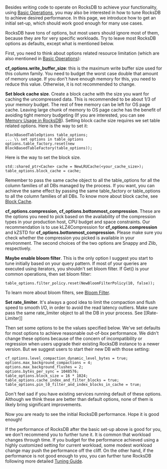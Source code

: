 Besides writing code to operate on RocksDB to achieve your functionality, using [Basic Operations](https://github.com/facebook/rocksdb/wiki/Basic-Operations), you may also be interested in how to tune RocksDB to achieve desired performance. In this page, we introduce how to get an initial set-up, which should work good enough for many use cases.

RocksDB have tons of options, but most users should ignore most of them, because they are for very specific workloads. Try to leave most RocksDB options as defaults, except what is mentioned below.

First, you need to think about options related resource limitation (which are also mentioned in [Basic Operations](https://github.com/facebook/rocksdb/wiki/Basic-Operations)):

**cf_options.write_buffer_size**: this is the maximum write buffer size used for this column family. You need to budget the worst case double that amount of memory usage. If you don't have enough memory for this, you need to reduce this value. Otherwise, it is not recommended to change.

**Set block cache size**. Create a block cache with the size you want for caching the uncompressed data. This is recommended to be about 1/3 of your memory budget. The rest of free memory can be left for OS page cache. Leaving large chunk of memory to OS page cache has the benefit of avoiding tight memory budgeting (If you are interested, you can see [Memory Usage in RocksDB](https://github.com/facebook/rocksdb/wiki/Memory-usage-in-RocksDB)). Setting block cache size requires we set table related options. Here is the way to set it:
```
BlockBasedTableOptions table_options;
... \\ set options in table_options
options.table_factory.reset(new BlockBasedTableFactory(table_options));
```
Here is the way to set the block size.
```
std::shared_ptr<Cache> cache = NewLRUCache(<your_cache_size>);
table_options.block_cache = cache;
```
Remember to pass the same cache object to all the table_options for all the column families of all DBs managed by the process. If you want, you can achieve the same effect by passing the same table_factory or table_options to all the column families of all DBs. To know more about block cache, see [Block Cache](https://github.com/facebook/rocksdb/wiki/Block-Cache).


**cf_options.compression, cf_options.bottonmost_compression**.  These are the options you need to pick based on the availability of the compression types in your production host, CPU budget and space constraints. Our recommendation is to use kLZ4Compression for **cf_options.compression** and kZSTD for **cf_options.bottonmost_compression**. Please make sure you check whether the compression you picked is available in your environment. The second choices of the two options are Snappy and Zlib, respectively.


**Maybe enable bloom filter**. This is the only option I suggest you start to tune initially based on your query pattern. If most of your queries are executed using iterators, you shouldn't set bloom filter. If Get() is your common operations, then set bloom filter:
```
table_options.filter_policy.reset(NewBloomFilterPolicy(10, false));
```
To learn more about bloom filters, see [Bloom Filter](https://github.com/facebook/rocksdb/wiki/RocksDB-Bloom-Filter).

**Set rate_limiter**. It's always a good idea to limit the compaction and flush speed to smooth I/O, in order to avoid the read latency outliers. Make sure pass the same rate_limiter object to all the DB in your process. See [[Rate-Limiter]]

Then set some options to be the values specified below. We've set defaults for most options to achieve reasonable out-of-box performance. We didn't change these options because of the concern of incompatibility or regression when users upgrade their existing RocksDB instance to a newer version. But we suggest users to start their new DB with those setting:
```
cf_options.level_compaction_dynamic_level_bytes = true;
options.max_background_compactions = 4;
options.max_background_flushes = 2;
options.bytes_per_sync = 1048576;
table_options.block_size = 16 * 1024;
table_options.cache_index_and_filter_blocks = true;
table_options.pin_l0_filter_and_index_blocks_in_cache = true;
```
Don't feel sad if you have existing services running default of these options. Although we think these are better than default options, none of them is likely bring significant improvements.

Now you are ready to see the initial RocksDB performance. Hope it is good enough!

If the performance of RocksDB after the basic set-up above is good for you, we don't recommend you to further tune it. It is common that workload changes through time. If you budget for the performance achieved using a highly customized setting for current workload, some modest workload change may push the performance off the cliff. On the other hand, if the performance is not good enough to you, you can further tune RocksDB following more detailed [Tuning Guide](https://github.com/facebook/rocksdb/wiki/RocksDB-Tuning-Guide). 

